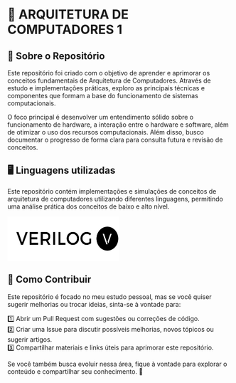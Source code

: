 # 🚀 **ARQUITETURA DE COMPUTADORES 1**

## **📌 Sobre o Repositório**

Este repositório foi criado com o objetivo de aprender e aprimorar os conceitos fundamentais de Arquitetura de Computadores. Através de estudo e implementações práticas, exploro as principais técnicas e componentes que formam a base do funcionamento de sistemas computacionais.

O foco principal é desenvolver um entendimento sólido sobre o funcionamento de hardware, a interação entre o hardware e software, além de otimizar o uso dos recursos computacionais. Além disso, busco documentar o progresso de forma clara para consulta futura e revisão de conceitos.

## **🖥️ Linguagens utilizadas**  

Este repositório contém implementações e simulações de conceitos de arquitetura de computadores utilizando diferentes linguagens, permitindo uma análise prática dos conceitos de baixo e alto nível.

<div style="display: flex; gap: 25px;">
  <img src="https://raw.githubusercontent.com/Verilog-Solutions/.github/main/assets/verilog-logo.svg" width="250" height="100" />
</div>

## **🤝 Como Contribuir**

Este repositório é focado no meu estudo pessoal, mas se você quiser sugerir melhorias ou trocar ideias, sinta-se à vontade para:

1️⃣ Abrir um Pull Request com sugestões ou correções de código.  
2️⃣ Criar uma Issue para discutir possíveis melhorias, novos tópicos ou sugerir artigos.  
3️⃣ Compartilhar materiais e links úteis para aprimorar este repositório.

Se você também busca evoluir nessa área, fique à vontade para explorar o conteúdo e compartilhar seu conhecimento. 🧠
